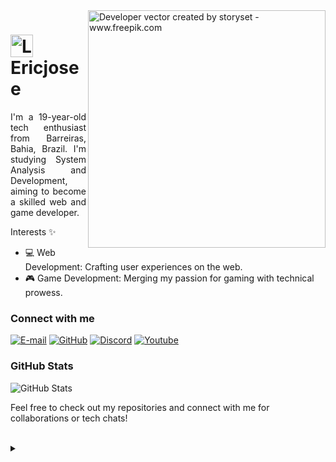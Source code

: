 <img align="right" alt="Developer vector created by storyset - www.freepik.com" height="380" src="https://instazoid.com/wp-content/uploads/2022/02/coding-image.png">

<h1>
    <a href="https://Ericjosee.github.io/">
     <img align="center" alt="Logo Eric Jose" width="36px" src="https://th.bing.com/th/id/R.9596db439ab39a11bcaa7bdc126407a3?rik=AgbEz%2b8MTWejew&riu=http%3a%2f%2ftsnimages.tsn.ca%2fImageProvider%2fTeamLogo%3fseoId%3dmemphis-grizzlies%26width%3d620%26height%3d620&ehk=EFeNjiQcWmCBoZW5oo%2bxYJive8TnIaFijTSHB5k%2fH9c%3d&risl=&pid=ImgRaw&r=0"></a>
    <span>Ericjosee</span>
</h1>

<p align="justify">I'm a 19-year-old tech enthusiast from Barreiras, Bahia, Brazil. I'm studying System Analysis and Development, aiming to become a skilled web and game developer.
<br></p>

 Interests ✨
- 💻 Web Development: Crafting user experiences on the web.
- 🎮 Game Development: Merging my passion for gaming with technical prowess.
<!--
[![Preview](https://img.shields.io/badge/Portfolio-000?style=for-the-badge&logo=github&logoColor=FF00F6)](https://Ericjosee.github.io/)
[![GitHub Page](https://img.shields.io/badge/Ericjosee.github.io-67136f?style=for-the-badge)](https://Ericjosee.github.io/)
-->
<h3 align="left">Connect with me</h3>

[![E-mail](https://img.shields.io/badge/-Email-000?style=for-the-badge&logo=microsoft-outlook&logoColor=007BFF)](mailto:Lingqeric@gmail.com)
[![GitHub](https://img.shields.io/badge/GitHub-100000?style=for-the-badge&logo=github&logoColor=white)](https://github.com/Ericjosee)
[![Discord](https://img.shields.io/badge/Discord-7289DA?style=for-the-badge&logo=discord&logoColor=white)](https://discord.com/@eric093771/)
[![Youtube](https://img.shields.io/badge/YouTube-FF0000?style=for-the-badge&logo=youtube&logoColor=white)](https://www.youtube.com/channel/UCZyc5vRwBCJRDRmn2Cov3Fw)

<h3 align="left">GitHub Stats</h3>

![GitHub Stats](https://github-readme-stats.vercel.app/api?username=Ericjosee&theme=transparent&bg_color=000&border_color=30A3DC&show_icons=true&icon_color=30A3DC&title_color=E94D5F&text_color=FFF)

Feel free to check out my repositories and connect with me for collaborations or tech chats!

<!--[![Most Used Languages](https://github-readme-stats-git-masterrstaa-rickstaa.vercel.app/api/top-langs/?username=Ericjoseee&line_height=10&card_width=290&layout=compact&hide_title=false&count_private=true&langs_count=4&show_icons=true&title_color=FF00F6&hide=html,css&bg_color=000&text_color=8B8B8B&border_radius=3&border_color=561760&count_private=true)](https://github.com/Ericjosee/github-readme-stats)-->
<br>

<details align="left">
  <summary></summary> 
 
  - Badges by <a href="https://shields.io/">shields.io</a><br>
  - GitHub Stats by <a href="https://github.com/anuraghazra/github-readme-stats">anuraghazra</a>
  - Developer vector created by <a href="https://www.freepik.com/vectors/developer">storyset - www.freepik.com</a> (edited by author)
 
  <div align="right">Made with 💜 by <a href="https://github.com/Ericjosee">EA</a>.</div>

</details>
